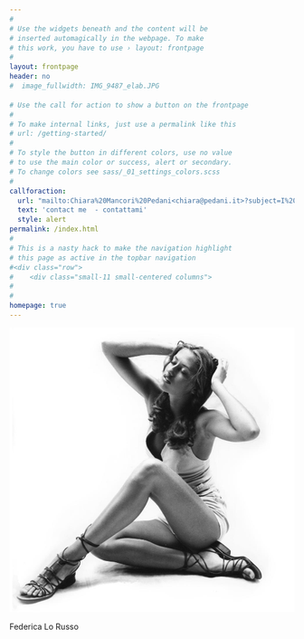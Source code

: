 ```yaml
---
#
# Use the widgets beneath and the content will be
# inserted automagically in the webpage. To make
# this work, you have to use › layout: frontpage
#
layout: frontpage
header: no
#  image_fullwidth: IMG_9487_elab.JPG

# Use the call for action to show a button on the frontpage
#
# To make internal links, just use a permalink like this
# url: /getting-started/
#
# To style the button in different colors, use no value
# to use the main color or success, alert or secondary.
# To change colors see sass/_01_settings_colors.scss
#
callforaction:
  url: "mailto:Chiara%20Mancori%20Pedani<chiara@pedani.it>?subject=I%20wont%20hire%20you.&body=Send%20me%20more%20information%20on%20your%20work."
  text: 'contact me  - contattami' 
  style: alert
permalink: /index.html
#
# This is a nasty hack to make the navigation highlight
# this page as active in the topbar navigation
#<div class="row">
#    <div class="small-11 small-centered columns">
#
#
homepage: true
---
```

<div class="row">
    <div class="small-11 small-centered columns">
      <div class="responsive-embed  square">
         <img src="/images/ritratti-bn/Federica_Lorusso_11_elab.jpg" alt="Federica Lo Russo" >
         <p class="text-left"> Federica Lo Russo </p>
      </div>
    </div>
</div>






